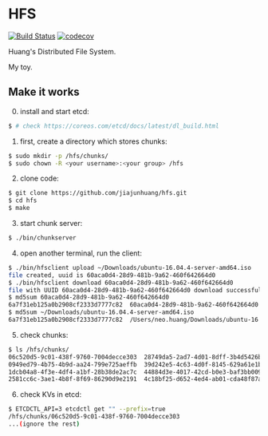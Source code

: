 # HFS

[![Build Status](https://travis-ci.org/jiajunhuang/hfs.svg?branch=master)](https://travis-ci.org/jiajunhuang/hfs)
[![codecov](https://codecov.io/gh/jiajunhuang/hfs/branch/master/graph/badge.svg)](https://codecov.io/gh/jiajunhuang/hfs)

Huang's Distributed File System.

My toy.

## Make it works

0. install and start etcd:

```bash
$ # check https://coreos.com/etcd/docs/latest/dl_build.html
```

1. first, create a directory which stores chunks:

```bash
$ sudo mkdir -p /hfs/chunks/
$ sudo chown -R <your username>:<your group> /hfs
```

2. clone code:

```bash
$ git clone https://github.com/jiajunhuang/hfs.git
$ cd hfs
$ make
```

3. start chunk server:

```bash
$ ./bin/chunkserver
```

4. open another terminal, run the client:

```bash
$ ./bin/hfsclient upload ~/Downloads/ubuntu-16.04.4-server-amd64.iso
file created, uuid is 60aca0d4-28d9-481b-9a62-460f642664d0
$ ./bin/hfsclient download 60aca0d4-28d9-481b-9a62-460f642664d0
file with UUID 60aca0d4-28d9-481b-9a62-460f642664d0 download successful! origin file name is ubuntu-16.04.4-server-amd64.iso
$ md5sum 60aca0d4-28d9-481b-9a62-460f642664d0
6a7f31eb125a0b2908cf2333d7777c82  60aca0d4-28d9-481b-9a62-460f642664d0
$ md5sum ~/Downloads/ubuntu-16.04.4-server-amd64.iso
6a7f31eb125a0b2908cf2333d7777c82  /Users/neo.huang/Downloads/ubuntu-16.04.4-server-amd64.iso
```

5. check chunks:

```bash
$ ls /hfs/chunks/
06c520d5-9c01-438f-9760-7004decce303  28749da5-2ad7-4d01-8dff-3b4d5426b0bf  6cba4f9c-4121-4388-b1e9-5015d7aac9bb  d246ea5c-c66e-4ba6-a4aa-b4b3d46f0ef1
0949ed79-4b75-4b9d-aa24-799e725aeffb  39d242e5-4c63-4d0f-8145-629a61e1b4a2  9021960b-b283-4f21-bcbb-9fc425609e99  e97c274b-0467-4295-a488-f917dceb2f70
1dcb04a8-4f3e-4df4-a1bf-28b38de2ac7c  44884d3e-4017-42cd-b0e3-baf3bb0090f2  acb103bb-d140-4cd8-869f-a7ef0f14b1c0
2581cc6c-3ae1-4b8f-8f69-86290d9e2191  4c18bf25-d652-4ed4-ab01-cda48f87a5e6  c3983a62-b770-43df-81c5-c8f2684951ea
```

6. check KVs in etcd:

```bash
$ ETCDCTL_API=3 etcdctl get "" --prefix=true
/hfs/chunks/06c520d5-9c01-438f-9760-7004decce303
...(ignore the rest)
```
